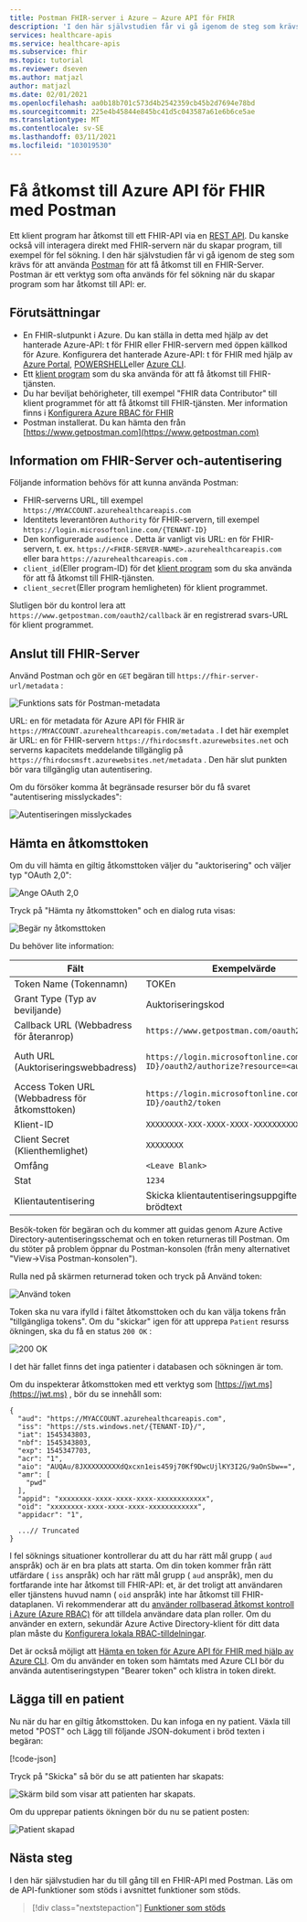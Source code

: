 ```yaml
---
title: Postman FHIR-server i Azure – Azure API för FHIR
description: 'I den här självstudien får vi gå igenom de steg som krävs för att använda Postman för att få åtkomst till en FHIR-Server. Postman är användbar för fel sökning av program som har åtkomst till API: er.'
services: healthcare-apis
ms.service: healthcare-apis
ms.subservice: fhir
ms.topic: tutorial
ms.reviewer: dseven
ms.author: matjazl
author: matjazl
ms.date: 02/01/2021
ms.openlocfilehash: aa0b18b701c573d4b2542359cb45b2d7694e78bd
ms.sourcegitcommit: 225e4b45844e845bc41d5c043587a61e6b6ce5ae
ms.translationtype: MT
ms.contentlocale: sv-SE
ms.lasthandoff: 03/11/2021
ms.locfileid: "103019530"
---
```

# <a name="access-azure-api-for-fhir-with-postman"></a>Få åtkomst till Azure API för FHIR med Postman

Ett klient program har åtkomst till ett FHIR-API via en [REST API](https://www.hl7.org/fhir/http.html). Du kanske också vill interagera direkt med FHIR-servern när du skapar program, till exempel för fel sökning. I den här självstudien får vi gå igenom de steg som krävs för att använda [Postman](https://www.getpostman.com/) för att få åtkomst till en FHIR-Server. Postman är ett verktyg som ofta används för fel sökning när du skapar program som har åtkomst till API: er.

## <a name="prerequisites"></a>Förutsättningar

- En FHIR-slutpunkt i Azure. Du kan ställa in detta med hjälp av det hanterade Azure-API: t för FHIR eller FHIR-servern med öppen källkod för Azure. Konfigurera det hanterade Azure-API: t för FHIR med hjälp av [Azure Portal](fhir-paas-portal-quickstart.md), [POWERSHELL](fhir-paas-powershell-quickstart.md)eller [Azure CLI](fhir-paas-cli-quickstart.md).
- Ett  [klient program](register-confidential-azure-ad-client-app.md) som du ska använda för att få åtkomst till FHIR-tjänsten.
- Du har beviljat behörigheter, till exempel "FHIR data Contributor" till klient programmet för att få åtkomst till FHIR-tjänsten. Mer information finns i [Konfigurera Azure RBAC för FHIR](configure-azure-rbac.md)
- Postman installerat. Du kan hämta den från [https://www.getpostman.com](https://www.getpostman.com)

## <a name="fhir-server-and-authentication-details"></a>Information om FHIR-Server och-autentisering

Följande information behövs för att kunna använda Postman:

- FHIR-serverns URL, till exempel `https://MYACCOUNT.azurehealthcareapis.com`
- Identitets leverantören `Authority` för FHIR-servern, till exempel `https://login.microsoftonline.com/{TENANT-ID}`
- Den konfigurerade `audience` . Detta är vanligt vis URL: en för FHIR-servern, t. ex. `https://<FHIR-SERVER-NAME>.azurehealthcareapis.com` eller bara `https://azurehealthcareapis.com` .
- `client_id`(Eller program-ID) för det [klient program](register-confidential-azure-ad-client-app.md) som du ska använda för att få åtkomst till FHIR-tjänsten.
- `client_secret`(Eller program hemligheten) för klient programmet.

Slutligen bör du kontrol lera att `https://www.getpostman.com/oauth2/callback` är en registrerad svars-URL för klient programmet.

## <a name="connect-to-fhir-server"></a>Anslut till FHIR-Server

Använd Postman och gör en `GET` begäran till `https://fhir-server-url/metadata` :

![Funktions sats för Postman-metadata](media/tutorial-postman/postman-metadata.png)

URL: en för metadata för Azure API för FHIR är `https://MYACCOUNT.azurehealthcareapis.com/metadata` . I det här exemplet är URL: en för FHIR-servern `https://fhirdocsmsft.azurewebsites.net` och serverns kapacitets meddelande tillgänglig på `https://fhirdocsmsft.azurewebsites.net/metadata` . Den här slut punkten bör vara tillgänglig utan autentisering.

Om du försöker komma åt begränsade resurser bör du få svaret "autentisering misslyckades":

![Autentiseringen misslyckades](media/tutorial-postman/postman-authentication-failed.png)

## <a name="obtaining-an-access-token"></a>Hämta en åtkomsttoken

Om du vill hämta en giltig åtkomsttoken väljer du "auktorisering" och väljer typ "OAuth 2,0":

![Ange OAuth 2,0](media/tutorial-postman/postman-select-oauth2.png)

Tryck på "Hämta ny åtkomsttoken" och en dialog ruta visas:

![Begär ny åtkomsttoken](media/tutorial-postman/postman-request-token.png)

Du behöver lite information:

| Fält                 | Exempelvärde                                                                                                   | Kommentar                    |
|-----------------------|-----------------------------------------------------------------------------------------------------------------|----------------------------|
| Token Name (Tokennamn)            | TOKEn                                                                                                         | Ett namn som du väljer          |
| Grant Type (Typ av beviljande)            | Auktoriseringskod                                                                                              |                            |
| Callback URL (Webbadress för återanrop)          | `https://www.getpostman.com/oauth2/callback`                                                                      |                            |
| Auth URL (Auktoriseringswebbadress)              | `https://login.microsoftonline.com/{TENANT-ID}/oauth2/authorize?resource=<audience>` | `audience` är `https://MYACCOUNT.azurehealthcareapis.com` för Azure API för FHIR |
| Access Token URL (Webbadress för åtkomsttoken)      | `https://login.microsoftonline.com/{TENANT ID}/oauth2/token`                                                      |                            |
| Klient-ID             | `XXXXXXXX-XXX-XXXX-XXXX-XXXXXXXXXXXX`                                                                            | Program-ID             |
| Client Secret (Klienthemlighet)         | `XXXXXXXX`                                                                                                        | Hemlig klient nyckel          |
| Omfång | `<Leave Blank>` |
| Stat                 | `1234`                                                                                                            |                            |
| Klientautentisering | Skicka klientautentiseringsuppgifter i brödtext                                                                                 |                 

Besök-token för begäran och du kommer att guidas genom Azure Active Directory-autentiseringsschemat och en token returneras till Postman. Om du stöter på problem öppnar du Postman-konsolen (från meny alternativet "View->Visa Postman-konsolen").

Rulla ned på skärmen returnerad token och tryck på Använd token:

![Använd token](media/tutorial-postman/postman-use-token.png)

Token ska nu vara ifylld i fältet åtkomsttoken och du kan välja tokens från "tillgängliga tokens". Om du "skickar" igen för att upprepa `Patient` resurss ökningen, ska du få en status `200 OK` :

![200 OK](media/tutorial-postman/postman-200-OK.png)

I det här fallet finns det inga patienter i databasen och sökningen är tom.

Om du inspekterar åtkomsttoken med ett verktyg som [https://jwt.ms](https://jwt.ms) , bör du se innehåll som:

```jsonc
{
  "aud": "https://MYACCOUNT.azurehealthcareapis.com",
  "iss": "https://sts.windows.net/{TENANT-ID}/",
  "iat": 1545343803,
  "nbf": 1545343803,
  "exp": 1545347703,
  "acr": "1",
  "aio": "AUQAu/8JXXXXXXXXXdQxcxn1eis459j70Kf9DwcUjlKY3I2G/9aOnSbw==",
  "amr": [
    "pwd"
  ],
  "appid": "xxxxxxxx-xxxx-xxxx-xxxx-xxxxxxxxxxxx",
  "oid": "xxxxxxxx-xxxx-xxxx-xxxx-xxxxxxxxxxxx",
  "appidacr": "1",

  ...// Truncated
}
```

I fel söknings situationer kontrollerar du att du har rätt mål grupp ( `aud` anspråk) och är en bra plats att starta. Om din token kommer från rätt utfärdare ( `iss` anspråk) och har rätt mål grupp ( `aud` anspråk), men du fortfarande inte har åtkomst till FHIR-API: et, är det troligt att användaren eller tjänstens huvud namn ( `oid` anspråk) inte har åtkomst till FHIR-dataplanen. Vi rekommenderar att du [använder rollbaserad åtkomst kontroll i Azure (Azure RBAC)](configure-azure-rbac.md) för att tilldela användare data plan roller. Om du använder en extern, sekundär Azure Active Directory-klient för ditt data plan måste du [Konfigurera lokala RBAC-tilldelningar](configure-local-rbac.md).

Det är också möjligt att [Hämta en token för Azure API för FHIR med hjälp av Azure CLI](get-healthcare-apis-access-token-cli.md). Om du använder en token som hämtats med Azure CLI bör du använda autentiseringstypen "Bearer token" och klistra in token direkt.

## <a name="inserting-a-patient"></a>Lägga till en patient

Nu när du har en giltig åtkomsttoken. Du kan infoga en ny patient. Växla till metod "POST" och Lägg till följande JSON-dokument i bröd texten i begäran:

[!code-json[](../samples/sample-patient.json)]

Tryck på "Skicka" så bör du se att patienten har skapats:

![Skärm bild som visar att patienten har skapats.](media/tutorial-postman/postman-patient-created.png)

Om du upprepar patients ökningen bör du nu se patient posten:

![Patient skapad](media/tutorial-postman/postman-patient-found.png)

## <a name="next-steps"></a>Nästa steg

I den här självstudien har du till gång till en FHIR-API med Postman. Läs om de API-funktioner som stöds i avsnittet funktioner som stöds.
 
>[!div class="nextstepaction"]
>[Funktioner som stöds](fhir-features-supported.md)